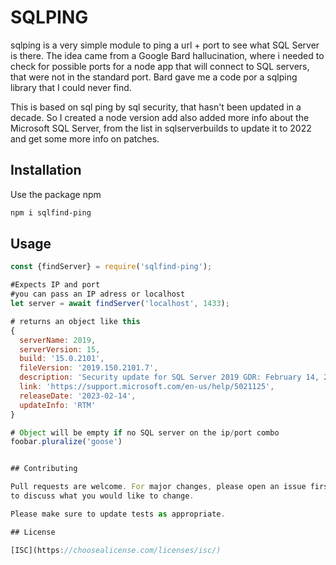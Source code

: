 # SQLPING

sqlping is a very simple module to ping a url + port to see what SQL Server is there.
The idea came from a Google Bard hallucination, where i needed to check for possible ports for a node app that will connect to SQL servers, that were not in the standard port.  Bard gave me a code por a sqlping library that I could never find. 

This is based on sql ping by sql security, that hasn't been updated in a decade. So I created a node version add also added more info about the Microsoft SQL Server, from the list in sqlserverbuilds to update it to 2022 and get some more info on patches. 

## Installation

Use the package npm 
```bash
npm i sqlfind-ping
```

## Usage

```js
const {findServer} = require('sqlfind-ping');

#Expects IP and port
#you can pass an IP adress or localhost
let server = await findServer('localhost', 1433);

# returns an object like this
{
  serverName: 2019,
  serverVersion: 15,
  build: '15.0.2101',
  fileVersion: '2019.150.2101.7',
  description: 'Security update for SQL Server 2019 GDR: February 14, 2023',
  link: 'https://support.microsoft.com/en-us/help/5021125',
  releaseDate: '2023-02-14',
  updateInfo: 'RTM'
}

# Object will be empty if no SQL server on the ip/port combo
foobar.pluralize('goose')


## Contributing

Pull requests are welcome. For major changes, please open an issue first
to discuss what you would like to change.

Please make sure to update tests as appropriate.

## License

[ISC](https://choosealicense.com/licenses/isc/)